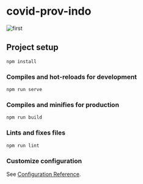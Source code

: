 # covid-prov-indo
![first](https://user-images.githubusercontent.com/54303666/136210445-4e1f48a9-2d88-4ced-9b1f-df69e3e03af7.png)

## Project setup
```
npm install
```

### Compiles and hot-reloads for development
```
npm run serve
```

### Compiles and minifies for production
```
npm run build
```

### Lints and fixes files
```
npm run lint
```

### Customize configuration
See [Configuration Reference](https://cli.vuejs.org/config/).
